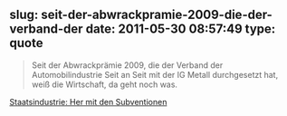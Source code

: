 slug: seit-der-abwrackpramie-2009-die-der-verband-der
date: 2011-05-30 08:57:49
type: quote
---

> Seit der Abwrackprämie 2009, die der Verband der Automobilindustrie Seit an Seit mit der IG Metall durchgesetzt hat, weiß die Wirtschaft, da geht noch was.

[Staatsindustrie: Her mit den Subventionen](http://www.faz.net/artikel/C31151/staatsindustrie-her-mit-den-subventionen-30389241.html)

